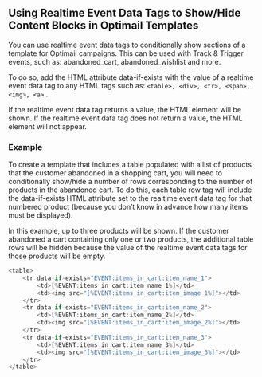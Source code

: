 
## Using Realtime Event Data Tags to Show/Hide Content Blocks in Optimail Templates

You can use realtime event data tags to conditionally show sections of a template for Optimail campaigns. This can be used with Track & Trigger events, such as: abandoned_cart, abandoned_wishlist and more.

To do so, add the HTML attribute data-if-exists with the value of a realtime event data tag to any HTML tags such as: ``` <table>, <div>, <tr>, <span>, <img>, <a> ``` . 

If the realtime event data tag returns a value, the HTML element will be shown. If the realtime event data tag does not return a value, the HTML element will not appear.

### Example

To create a template that includes a table populated with a list of products that the customer abandoned in a shopping cart, you will need to conditionally show/hide a number of rows corresponding to the number of products in the abandoned cart. To do this, each table row <tr> tag will include the data-if-exists HTML attribute set to the realtime event data tag for that numbered product (because you don’t know in advance how many items must be displayed).

In this example, up to three products will be shown. If the customer abandoned a cart containing only one or two products, the additional table rows will be hidden because the value of the realtime event data tags for those products will be empty.
```javascript
<table>
	<tr data-if-exists="EVENT:items_in_cart:item_name_1">
		<td>[%EVENT:items_in_cart:item_name_1%]</td>
		<td><img src="[%EVENT:items_in_cart:item_image_1%]"></td>
	</tr>
	<tr data-if-exists="EVENT:items_in_cart:item_name_2">
		<td>[%EVENT:items_in_cart:item_name_2%]</td>
		<td><img src="[%EVENT:items_in_cart:item_image_2%]"></td>
	</tr>
	<tr data-if-exists="EVENT:items_in_cart:item_name_3">
		<td>[%EVENT:items_in_cart:item_name_3%]</td>
		<td><img src="[%EVENT:items_in_cart:item_image_3%]"></td>
	</tr>
</table>
```
